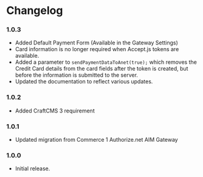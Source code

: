 Changelog
=========

### 1.0.3

* Added Default Payment Form (Available in the Gateway Settings)
* Card information is no longer required when Accept.js tokens are available.
* Added a parameter to `sendPaymentDataToAnet(true);` which removes the Credit Card details from the card fields after the token is created, but before the information is submitted to the server.
* Updated the documentation to reflect various updates.

### 1.0.2

* Added CraftCMS 3 requirement

### 1.0.1

* Updated migration from Commerce 1 Authorize.net AIM Gateway

### 1.0.0

* Initial release.